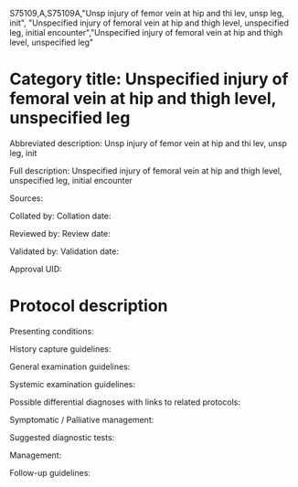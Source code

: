 S75109,A,S75109A,"Unsp injury of femor vein at hip and thi lev, unsp leg, init", "Unspecified injury of femoral vein at hip and thigh level, unspecified leg, initial encounter","Unspecified injury of femoral vein at hip and thigh level, unspecified leg"
# Category title: Unspecified injury of femoral vein at hip and thigh level, unspecified leg

Abbreviated description: Unsp injury of femor vein at hip and thi lev, unsp leg, init

Full description: Unspecified injury of femoral vein at hip and thigh level, unspecified leg, initial encounter

Sources:

Collated by:
Collation date:

Reviewed by:
Review date:

Validated by:
Validation date:

Approval UID:

# Protocol description

Presenting conditions:

History capture guidelines:

General examination guidelines:

Systemic examination guidelines:

Possible differential diagnoses with links to related protocols:

Symptomatic / Palliative management:

Suggested diagnostic tests:

Management:

Follow-up guidelines:
